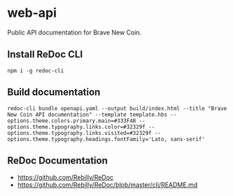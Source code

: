 # web-api
Public API documentation for Brave New Coin.

## Install ReDoc CLI
```
npm i -g redoc-cli
```

## Build documentation
```
redoc-cli bundle openapi.yaml --output build/index.html --title "Brave New Coin API documentation" --template template.hbs --options.theme.colors.primary.main=#333F48 --options.theme.typography.links.color=#32329f --options.theme.typography.links.visited=#32329f --options.theme.typography.headings.fontFamily='Lato, sans-serif'
```

## ReDoc Documentation
* https://github.com/Rebilly/ReDoc
* https://github.com/Rebilly/ReDoc/blob/master/cli/README.md

